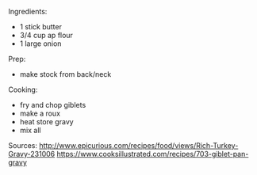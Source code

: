 Ingredients:
+ 1 stick butter
+ 3/4 cup ap flour
+ 1 large onion

Prep:
+ make stock from back/neck

Cooking:
+ fry and chop giblets
+ make a roux
+ heat store gravy
+ mix all

Sources:
http://www.epicurious.com/recipes/food/views/Rich-Turkey-Gravy-231006
https://www.cooksillustrated.com/recipes/703-giblet-pan-gravy